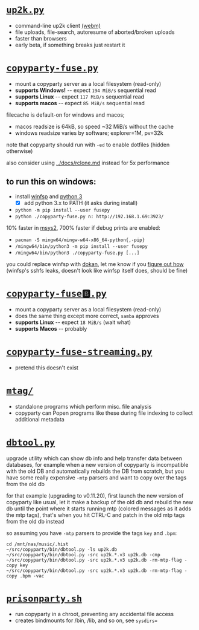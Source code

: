 # [`up2k.py`](up2k.py)
* command-line up2k client [(webm)](https://ocv.me/stuff/u2cli.webm)
* file uploads, file-search, autoresume of aborted/broken uploads
* faster than browsers
* early beta, if something breaks just restart it

# [`copyparty-fuse.py`](copyparty-fuse.py)
* mount a copyparty server as a local filesystem (read-only)
* **supports Windows!** -- expect `194 MiB/s` sequential read
* **supports Linux** -- expect `117 MiB/s` sequential read
* **supports macos** -- expect `85 MiB/s` sequential read

filecache is default-on for windows and macos;
* macos readsize is 64kB, so speed ~32 MiB/s without the cache
* windows readsize varies by software; explorer=1M, pv=32k

note that copyparty should run with `-ed` to enable dotfiles (hidden otherwise)

also consider using [../docs/rclone.md](../docs/rclone.md) instead for 5x performance


## to run this on windows:
* install [winfsp](https://github.com/billziss-gh/winfsp/releases/latest) and [python 3](https://www.python.org/downloads/)
  * [x] add python 3.x to PATH (it asks during install)
* `python -m pip install --user fusepy`
* `python ./copyparty-fuse.py n: http://192.168.1.69:3923/`

10% faster in [msys2](https://www.msys2.org/), 700% faster if debug prints are enabled:
* `pacman -S mingw64/mingw-w64-x86_64-python{,-pip}`
* `/mingw64/bin/python3 -m pip install --user fusepy`
* `/mingw64/bin/python3 ./copyparty-fuse.py [...]`

you could replace winfsp with [dokan](https://github.com/dokan-dev/dokany/releases/latest), let me know if you [figure out how](https://github.com/dokan-dev/dokany/wiki/FUSE)  
(winfsp's sshfs leaks, doesn't look like winfsp itself does, should be fine)



# [`copyparty-fuse🅱️.py`](copyparty-fuseb.py)
* mount a copyparty server as a local filesystem (read-only)
* does the same thing except more correct, `samba` approves
* **supports Linux** -- expect `18 MiB/s` (wait what)
* **supports Macos** -- probably



# [`copyparty-fuse-streaming.py`](copyparty-fuse-streaming.py)
* pretend this doesn't exist



# [`mtag/`](mtag/)
* standalone programs which perform misc. file analysis
* copyparty can Popen programs like these during file indexing to collect additional metadata


# [`dbtool.py`](dbtool.py)
upgrade utility which can show db info and help transfer data between databases, for example when a new version of copyparty is incompatible with the old DB and automatically rebuilds the DB from scratch, but you have some really expensive `-mtp` parsers and want to copy over the tags from the old db

for that example (upgrading to v0.11.20), first launch the new version of copyparty like usual, let it make a backup of the old db and rebuild the new db until the point where it starts running mtp (colored messages as it adds the mtp tags), that's when you hit CTRL-C and patch in the old mtp tags from the old db instead

so assuming you have `-mtp` parsers to provide the tags `key` and `.bpm`:

```
cd /mnt/nas/music/.hist
~/src/copyparty/bin/dbtool.py -ls up2k.db
~/src/copyparty/bin/dbtool.py -src up2k.*.v3 up2k.db -cmp
~/src/copyparty/bin/dbtool.py -src up2k.*.v3 up2k.db -rm-mtp-flag -copy key
~/src/copyparty/bin/dbtool.py -src up2k.*.v3 up2k.db -rm-mtp-flag -copy .bpm -vac
```


# [`prisonparty.sh`](prisonparty.sh)
* run copyparty in a chroot, preventing any accidental file access
* creates bindmounts for /bin, /lib, and so on, see `sysdirs=`
